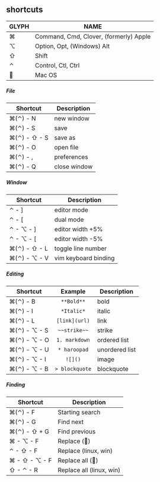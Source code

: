 ## shortcuts

GLYPH    | NAME
---------|----------------------------------------
&#8984;  | Command, Cmd, Clover, (formerly) Apple
&#8997;  | Option, Opt, (Windows) Alt
&#8679;  | Shift
&#8963;  | Control, Ctl, Ctrl
&#63743; | Mac OS

##### File

Shortcut                       | Description
-------------------------------|-------------------
&#8984;(&#8963;) - N           | new window
&#8984;(&#8963;) - S           | save
&#8984;(&#8963;) - &#8679; - S | save as
&#8984;(&#8963;) - O           | open file
&#8984;(&#8963;) - ,           | preferences
&#8984;(&#8963;) - Q           | close window

##### Window
Shortcut                       | Description
-------------------------------|-------------------
&#8963; - ]                    | editor mode
&#8963; - [                    | dual mode
&#8963; - &#8997; - ]          | editor width +5%
&#8963; - &#8997; - [          | editor width -5%
&#8984;(&#8963;) - &#8679; - L | toggle line number
&#8984;(&#8963;) - &#8997; - V | vim keyboard binding

##### Editing
Shortcut                       | Example        | Description
-------------------------------|:--------------:|-------------------
&#8984;(&#8963;) - B           | `**Bold**`     | bold
&#8984;(&#8963;) - I           | `*Italic*`     | italic
&#8984;(&#8963;) - L           | `[link](url)`  | link
&#8984;(&#8963;) - &#8997; - S | `~~strike~~`   | strike
&#8984;(&#8963;) - &#8997; - O | `1. markdown`  | ordered list
&#8984;(&#8963;) - &#8997; - U | `* haroopad`   | unordered list
&#8984;(&#8963;) - &#8997; - I | `![]()`        | image
&#8984;(&#8963;) - &#8997; - B | `> blockquote` | blockquote

##### Finding
Shortcut                        | Description
--------------------------------|-------------------
&#8984;(&#8963;) - F            | Starting search
&#8984;(&#8963;) - G            | Find next
&#8984;(&#8963;) - &#8679; + G  | Find previous
&#8984; - &#8997; - F           | Replace (&#63743;)
&#8963; - &#8679; - F           | Replace (linux, win)
&#8984; - &#8679; - &#8997; - F | Replace all (&#63743;)
&#8679; - &#8963; - R           | Replace all (linux, win)